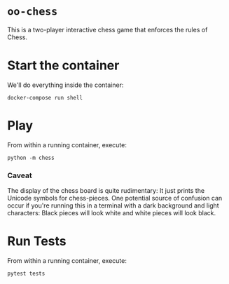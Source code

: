 # `oo-chess`
This is a two-player interactive chess game that enforces the rules of Chess.


# Start the container
We'll do everything inside the container:

```
docker-compose run shell
```

# Play
From within a running container, execute:

```
python -m chess
```

### Caveat
The display of the chess board is quite rudimentary: It just prints the
Unicode symbols for chess-pieces. One potential source of confusion can 
occur if you're running this in a terminal with a dark background and 
light characters: Black pieces will look white and white pieces will 
look black.


# Run Tests
From within a running container, execute:

```
pytest tests
```

